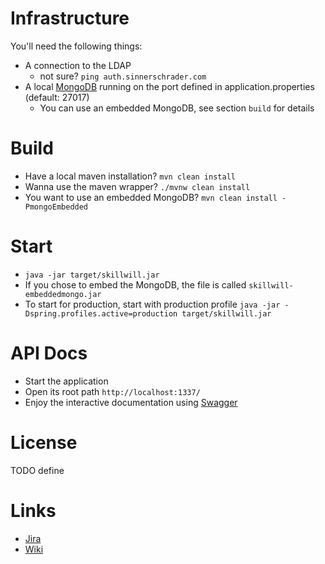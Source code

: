 # Infrastructure
You'll need the following things:
* A connection to the LDAP
  * not sure? ```ping auth.sinnerschrader.com```
* A local [MongoDB](https://www.mongodb.com/) running on the port defined in application.properties (default: 27017)
  * You can use an embedded MongoDB, see section `build` for details

# Build
* Have a local maven installation? `mvn clean install`
* Wanna use the maven wrapper? `./mvnw clean install`
* You want to use an embedded MongoDB? `mvn clean install -PmongoEmbedded`

# Start
* `java -jar target/skillwill.jar`
* If you chose to embed the MongoDB, the file is called `skillwill-embeddedmongo.jar`
* To start for production, start with production profile `java -jar -Dspring.profiles.active=production target/skillwill.jar`

# API Docs
* Start the application
* Open its root path `http://localhost:1337/`
* Enjoy the interactive documentation using [Swagger](http://swagger.io/)

# License
TODO define

# Links
* [Jira](https://jira.sinnerschrader.com/secure/RapidBoard.jspa?rapidView=425)
* [Wiki](https://wiki.sinnerschrader.com/display/flowteam/SkillWill+-+Technisches)

